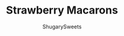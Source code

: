 ---
layout: ../../layouts/MarkdownPostLayout.astro
title: Strawberry Macarons
author: ShugarySweets
pubDate: 2021-02-01
description: "Strawberry Macarons - The classic meringue cookie baked to perfection with a strawberry buttercream filling. A white chocolate drizzle add the finishing flair to these French cookies!"
image_url: https://www.shugarysweets.com/wp-content/uploads/2021/02/strawberry-macarons-facebook.jpg
tags: ["Cookies","French"]
calories: 124
protein: 2
carbohydrates: 17
fats: 6
fiber: 1
ingredients: ["2 large egg whites ","1/8th teaspoon cream of tartar ","¼ cup granulated sugar ","1 ¼ cups powdered sugar ","¾ cup fine almond flour ","1/4 cup white chocolate candy melts","Sprinkles and Gel Food Coloring, (optional, see notes) ","2 large egg whites ","¾ cup granulated sugar ","1/2 cup unsalted butter, softened to room temperature ","1/2 cup freeze dried strawberries"]
serves: 24
time: "1 hour 50 minutes"
prepTime: "50 minutes"
instructions: ["Line two baking sheets with parchment paper or silicone mats.","In a large mixing bowl, whisk the egg whites on low speed until they become frothy using a hand or stand mixer. On medium speed, add in the cream of tartar.","On medium-high speed, add in the granulated sugar 1-2 tablespoons at a time until all of it is incorporated. Continue mixing on medium-high speed until stiff peaks form.","Using a fine mesh sieve, sift in the almond flour and powdered sugar. Discard any large lumps. Gently fold the dry ingredients into the egg white mixture by making a \"J shape\" with your spatula. Once all of the dry ingredients have been incorporated, add in the gel food coloring, if using.","Continue to fold the meringue, smushing the batter against the sides of the bowl to deflate it slightly. Test the meringue by drawing a figure 8 with the batter. If the stream of meringue breaks while drawing the 8, continue to smush-and-fold the meringue a few more times. When the meringue flows smoothly, transfer it to a piping bag fitted with a round tip(Wilton #10-12).","Pipe 1.5” macarons on the baking sheet. Make sure to hold the piping bag straight up and down so you don’t end up with lopsided macarons.","Allow the macarons to rest for 30 minutes or until a skin develops. When the macarons are ready to bake, you should be able to touch them gently without the meringue sticking to your finger.","While the macarons rest, preheat your oven to 325F. When the macarons have rested, bake them for 14 minutes, turning them halfway through. Once they have finished baking, allow them to cool fully on the tray.","Pulse the freeze dried strawberries in the food processor until they are powder— about 2 minutes. Set aside.","Add water to a small saucepan and place over medium-high heat. Using a heatproof bowl placed over the saucepan,add in the egg whites and sugar.","Whisk continuously until the sugar has dissolved-- about 4 minutes. Transfer the mixture to a large mixing bowl and beat the eggs with a hand or stand mixer on high until stiff peaks form and the mixture is no longer warm-- about 10 minutes.","If using a stand mixer, switch to the paddle attachment. Add in the butter 1 tablespoon at a time, allowing it to fully incorporate before adding another piece.","Stir in the freeze dried strawberries until evenly distributed in the filling and transfer mixture to a piping bag. Store in the fridge until ready to use.","Place the macarons in similar sized pairs and pipe a small amount of filling onto the center of one of the macaronsin each pair. Press the second macaron onto the first gently until the filling gets to their edges.","Melt the white chocolate wafers according to the package directions and drizzle it over the macarons. Decoratewith sprinkles, if desired.","Once the chocolate hardens, place the macarons in an airtight container and store them overnight in the fridge.","Before serving, bring them to room temperature."]
nutrition: ["124 calories","17 grams carbohydrates","11 milligrams cholesterol","6 grams fat","1 grams fiber","2 grams protein","3 grams saturated fat","12 grams sodium","16 grams sugar","0 grams trans fat","3 grams unsaturated fat"]
---